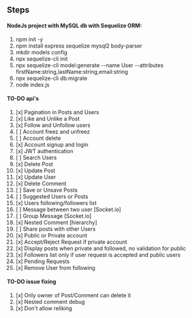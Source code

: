 ## Steps

#### NodeJs project with MySQL db with Sequelize ORM:

1. npm init -y
2. npm install express sequelize mysql2 body-parser
3. mkdir models config
4. npx sequelize-cli init
5. npx sequelize-cli model:generate --name User --attributes firstName:string,lastName:string,email:string
6. npx sequelize-cli db:migrate
7. node index.js

#### TO-DO api's

1. [x] Pagination in Posts and Users
2. [x] Like and Unlike a Post
3. [x] Follow and Unfollow users
4. [ ] Account freez and unfreez
5. [ ] Account delete
6. [x] Account signup and login
7. [x] JWT authentication
8. [ ] Search Users
9. [x] Delete Post
10. [x] Update Post
11. [x] Update User
12. [x] Delete Comment
13. [ ] Save or Unsave Posts
14. [ ] Suggested Users or Posts
15. [x] Users following/followers list
16. [ ] Message between two user [Socket.io]
17. [ ] Group Message [Socket.io]
18. [x] Nested Comment [hierarchy]
19. [ ] Share posts with other Users
20. [x] Public or Private account
21. [x] Accept/Reject Request if private account
22. [x] Display posts when private and followed, no validation for public
23. [x] Followers list only if user request is accepted and public users
24. [x] Pending Requests
25. [x] Remove User from following


#### TO-DO issue fixing

1. [x] Only owner of Post/Comment can delete it
2. [x] Nested comment debug
3. [x] Don't allow reliking